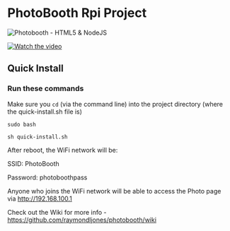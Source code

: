 # PhotoBooth Rpi Project

![Photobooth - HTML5 & NodeJS](https://photobooth.raymondlewisjones.com/images/card.jpg)

[![Watch the video](https://photobooth.raymondlewisjones.com/images/preview.jpg?r=123)](https://www.youtube.com/watch?v=kW3Qoou4UmI)

## Quick Install
### Run these commands
Make sure you `cd` (via the command line) into the project directory (where the quick-install.sh file is)

`sudo bash`

`sh quick-install.sh`

After reboot, the WiFi network will be:

SSID: PhotoBooth

Password: photoboothpass

Anyone who joins the WiFi network will be able to access the Photo page via http://192.168.100.1

Check out the Wiki for more info - https://github.com/raymondljones/photobooth/wiki
